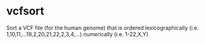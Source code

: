 # vcfsort
Sort a VCF file (for the human genome) that is ordered lexicographically (i.e. 1,10,11,...19,2,20,21,22,2,3,4,...) numerically (i.e. 1-22,X,Y)
